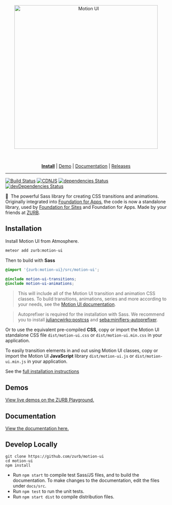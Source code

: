 <p align="center">
  <a href="https://zurb.com/playground/motion-ui">
    <img src="https://user-images.githubusercontent.com/9939075/40385796-108879b6-5e08-11e8-8a12-3bbe7d0bc631.png" alt="Motion UI" width="448px" style="max-width:100%;"/>
  </a>
</p>
 
 


<p align="center">
  <a href="https://github.com/zurb/motion-ui/blob/docs/installation.md"><b>Install</b></a>
  | <a href="https://zurb.com/playground/motion-ui">Demo</a>
  | <a href="https://github.com/zurb/motion-ui/blob/docs">Documentation</a>
  | <a href="https://github.com/zurb/motion-ui/releases">Releases</a>
</p>

---


[![Build Status](https://travis-ci.org/zurb/motion-ui.svg?branch=develop)](https://travis-ci.org/zurb/motion-ui)
[![CDNJS](https://img.shields.io/cdnjs/v/motion-ui.svg)](https://cdnjs.com/libraries/motion-ui/)
[![dependencies Status](https://david-dm.org/zurb/motion-ui/status.svg)](https://david-dm.org/zurb/motion-ui)
[![devDependencies Status](https://david-dm.org/zurb/motion-ui/dev-status.svg)](https://david-dm.org/zurb/motion-ui?type=dev)


💎  The powerful Sass library for creating CSS transitions and animations. Originally integrated into [Foundation for Apps](http://foundation.zurb.com/apps), the code is now a standalone library, used by [Foundation for Sites](http://foundation.zurb.com/sites) and Foundation for Apps. Made by your friends at [ZURB](http://zurb.com).

## Installation

Install Motion UI from Atmosphere.

```sh
meteor add zurb:motion-ui
```

Then to build with **Sass**
```scss
@import '{zurb:motion-ui}/src/motion-ui';

@include motion-ui-transitions;
@include motion-ui-animations;
```

> This will include all of the Motion UI transition and animation CSS classes. To build transitions, animations, series and more according to your needs, see the [Motion UI documentation](https://github.com/zurb/motion-ui/tree/master/docs).

> Autoprefixer is required for the installation with Sass. We recommend you to install [juliancwirko:postcss](https://atmospherejs.com/juliancwirko/postcss) and [seba:minifiers-autoprefixer](https://atmospherejs.com/seba/minifiers-autoprefixer).

Or to use the equivalent pre-compiled **CSS**, copy or import the Motion UI standalone CSS file `dist/motion-ui.css` or `dist/motion-ui.min.css` in your application.

To easily transition elements in and out using Motion UI classes, copy or import the Motion UI **JavaScript** library `dist/motion-ui.js` or `dist/motion-ui.min.js` in your application.

See the [full installation instructions](https://github.com/zurb/motion-ui/tree/master/docs/installation.md)

## Demos

[View live demos on the ZURB Playground.](http://zurb.com/playground/motion-ui)

## Documentation

[View the documentation here.](https://github.com/zurb/motion-ui/tree/master/docs)

## Develop Locally

```
git clone https://github.com/zurb/motion-ui
cd motion-ui
npm install
```

- Run `npm start` to compile test Sass/JS files, and to build the documentation.
  To make changes to the documentation, edit the files under `docs/src`.
- Run `npm test` to run the unit tests.
- Run `npm start dist` to compile distribution files.
